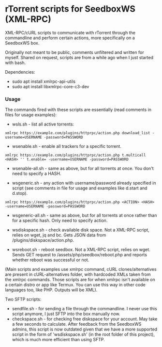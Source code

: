 # rTorrent scripts for SeedboxWS (XML-RPC)
XML-RPC/cURL scripts to communicate with rTorrent through the commandline and perform certain actions, more specifically on a SeedboxWS box.

Originally not meant to be public, comments unfiltered and written for myself. Shared on request, scripts are from a while ago when I just started with bash.

Dependencies:
* sudo apt install xmlrpc-api-utils
* sudo apt install libxmlrpc-core-c3-dev

### Usage
The commands fired with these scripts are essentially (read comments in files for usage examples):
* wsls.sh - list all active torrents:
```
xmlrpc https://example.com/plugins/httprpc/action.php download_list -username=USERNAME -password=PASSWORD
```

* wsenable.sh - enable all trackers for a specific torrent.
```
xmlrpc https://example.com/plugins/httprpc/action.php t.multicall <HASH> '' t.enable= -username=USERNAME -password=PASSWORD
```

* wsenable-all.sh - same as above, but for all torrents at once. You don't need to specify a HASH.

* wsgeneric.sh - any action with username/password already specified in script (see comments in file for usage and examples like d.start and d.stop).
```
xmlrpc https://example.com/plugins/httprpc/action.php <ACTION> <HASH> -username=USERNAME -password=PASSWORD
```

* wsgeneric-all.sh - same as above, but for all torrents at once rather than for a specific hash. Only need to specify action.

* wsdiskspace.sh - check available disk space. Not a XML-RPC script, relies on wget, jq and bc. Gets JSON data from /plugins/diskspace/action.php.

* wsreboot.sh - reboot seedbox. Not a XML-RPC script, relies on wget. Sends GET request to /assets/php/seedbox/reboot.php and reports whether reboot was successful or not.

(Main scripts and examples use xmlrpc command, cURL clones/alternatives are present in cURL-alternatives folder, with hardcoded XMLs taken from the xmlrpc commands. Those scripts are for when xmlrpc isn't available on a certain distro or app like Termux. You can use this way in other code languages too, like PHP. Outputs will be XML).


Two SFTP scripts:
- sendfile.sh - for sending a file through the commandline. I never use this script anymore, I just SFTP into the box manually now.
- checkspace.sh - for checking free diskspace for your account. May take a few seconds to calculate. After feedback from the SeedboxWS admins, this script is now outdated given that we have a more supported script in the form of 'wsdiskspace.sh' (in the root folder of this project), which is much more efficient than using SFTP.
